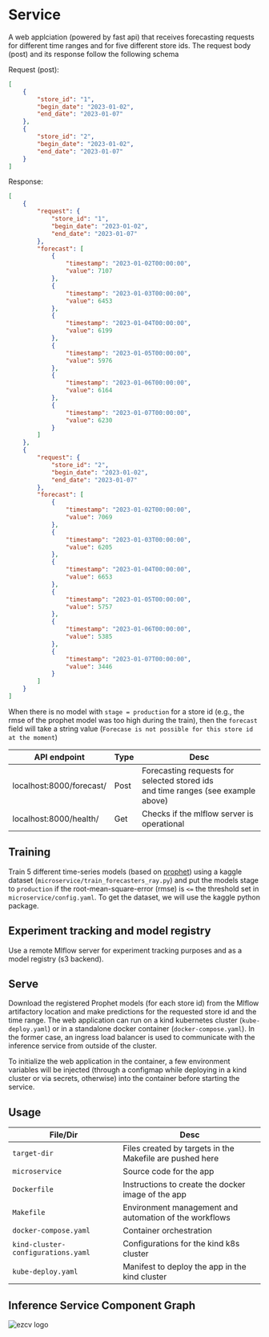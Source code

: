 # Service
A web applciation (powered by fast api) that receives forecasting requests for different time ranges and for five 
different store ids. The request body (post) and its response follow the following schema

Request (post):

```json
[
    {
        "store_id": "1",
        "begin_date": "2023-01-02",
        "end_date": "2023-01-07"
    },
    {
        "store_id": "2",
        "begin_date": "2023-01-02",
        "end_date": "2023-01-07"
    }
]
```

Response:

```json
[
    {
        "request": {
            "store_id": "1",
            "begin_date": "2023-01-02",
            "end_date": "2023-01-07"
        },
        "forecast": [
            {
                "timestamp": "2023-01-02T00:00:00",
                "value": 7107
            },
            {
                "timestamp": "2023-01-03T00:00:00",
                "value": 6453
            },
            {
                "timestamp": "2023-01-04T00:00:00",
                "value": 6199
            },
            {
                "timestamp": "2023-01-05T00:00:00",
                "value": 5976
            },
            {
                "timestamp": "2023-01-06T00:00:00",
                "value": 6164
            },
            {
                "timestamp": "2023-01-07T00:00:00",
                "value": 6230
            }
        ]
    },
    {
        "request": {
            "store_id": "2",
            "begin_date": "2023-01-02",
            "end_date": "2023-01-07"
        },
        "forecast": [
            {
                "timestamp": "2023-01-02T00:00:00",
                "value": 7069
            },
            {
                "timestamp": "2023-01-03T00:00:00",
                "value": 6205
            },
            {
                "timestamp": "2023-01-04T00:00:00",
                "value": 6653
            },
            {
                "timestamp": "2023-01-05T00:00:00",
                "value": 5757
            },
            {
                "timestamp": "2023-01-06T00:00:00",
                "value": 5385
            },
            {
                "timestamp": "2023-01-07T00:00:00",
                "value": 3446
            }
        ]
    }
]
```  

When there is no model with `stage = production` for a store id (e.g., the rmse of the prophet model was too high during the train), then the `forecast` field will take a string value (`Forecase is not possible for this store id at the moment`)


| **API endpoint** | **Type** | **Desc** |
| --- | --- | --- |
| localhost:8000/forecast/ | Post | Forecasting requests for selected stored ids <br> and time ranges (see example above) |
| localhost:8000/health/ | Get | Checks if the mlflow server is operational |

## Training
Train 5 different time-series models (based on [prophet](https://pypi.org/project/prophet/)) using a kaggle dataset (`microservice/train_forecasters_ray.py`) and put the models stage to `production` if the root-mean-square-error (rmse) is `<=` the threshold set in `microservice/config.yaml`. To get the dataset, we will use the kaggle python package. 

## Experiment tracking and model registry
Use a remote Mlflow server for experiment tracking purposes and as a model registry (s3 backend).  

## Serve
Download the registered Prophet models (for each store id) from the Mlflow artifactory location 
and make predictions for the requested store id and the time range. The web application can run on a kind kubernetes
cluster (`kube-deploy.yaml`) or in a standalone docker container (`docker-compose.yaml`). In the former case, an ingress load balancer is used to communicate with the inference service from outside of the cluster. 

To initialize the web application in the container, a few environment variables will be injected (through a configmap while deploying in a kind cluster or via secrets, otherwise) into the container before starting the service.   

## Usage
| **File/Dir** | **Desc** |
| --- | --- |
| `target-dir` | Files created by targets in the Makefile are pushed here |
| `microservice` | Source code for the app |
| `Dockerfile` | Instructions to create the docker image of the app |
| `Makefile` | Environment management and automation of the workflows |
| `docker-compose.yaml` | Container orchestration |
| `kind-cluster-configurations.yaml` | Configurations for the kind k8s cluster |
| `kube-deploy.yaml` | Manifest to deploy the app in the kind cluster |

## Inference Service Component Graph
![ezcv logo](https://github.com/Safarveisi/microservice/blob/master/comps.png)